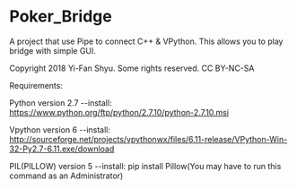 # Poker_Bridge
A project that use Pipe to connect C++ &amp; VPython. This allows you to play bridge with simple GUI.

Copyright 2018 Yi-Fan Shyu. Some rights reserved.
CC BY-NC-SA

Requirements:

Python version 2.7 --install: https://www.python.org/ftp/python/2.7.10/python-2.7.10.msi

Vpython version 6 --install: http://sourceforge.net/projects/vpythonwx/files/6.11-release/VPython-Win-32-Py2.7-6.11.exe/download

PIL(PILLOW) version 5 --install: pip install Pillow(You may have to run this command as an Administrator)
